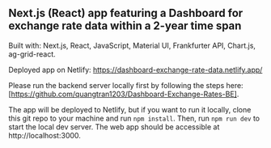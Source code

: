 ## Next.js (React) app featuring a Dashboard for exchange rate data within a 2-year time span

Built with: Next.js, React, JavaScript, Material UI, Frankfurter API, Chart.js, ag-grid-react.

Deployed app on Netlify: https://dashboard-exchange-rate-data.netlify.app/

Please run the backend server locally first by following the steps here: [https://github.com/quangtran1203/Dashboard-Exchange-Rates-BE].

The app will be deployed to Netlify, but if you want to run it locally, clone this git repo to your machine and run `npm install`.
Then, run `npm run dev` to start the local dev server. The web app should be accessible at http://localhost:3000.
